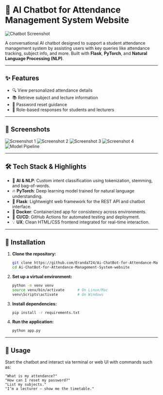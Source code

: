 # 🧠 AI Chatbot for Attendance Management System Website

![Chatbot Screenshot](https://github.com/user-attachments/assets/33dc9dce-8936-46ed-a3ae-e00c9afa48a6)

A conversational AI chatbot designed to support a student attendance management system by assisting users with key queries like attendance tracking, subject info, and more. Built with **Flask**, **PyTorch**, and **Natural Language Processing (NLP)**.

---

## ✨ Features

- 🔍 View personalized attendance details
- 📚 Retrieve subject and lecture information
- 🔐 Password reset guidance
- 👥 Role-based responses for students and lecturers

---

## 📸 Screenshots

![Screenshot 1](https://github.com/user-attachments/assets/23bb1964-285a-418d-b9b9-f7bad01a7b4a)
![Screenshot 2](https://github.com/user-attachments/assets/afc2fe60-e239-4619-9077-df8ddb485c1c)
![Screenshot 3](https://github.com/user-attachments/assets/1e6f1987-df95-4f9d-a29a-9a3116fdfe67)
![Screenshot 4](https://github.com/user-attachments/assets/d2014358-e2cf-41d0-90ad-d15e33749c22)
![Model Pipeline](https://github.com/user-attachments/assets/d47e0903-74b1-4275-8ccb-b6445e4d3ce0)

---

## 🛠️ Tech Stack & Highlights

- 🧠 **AI & NLP**: Custom intent classification using tokenization, stemming, and bag-of-words.
- 🔥 **PyTorch**: Deep learning model trained for natural language understanding.
- 🧪 **Flask**: Lightweight web framework for the REST API and chatbot interface.
- 🧼 **Docker**: Containerized app for consistency across environments.
- 🔄 **CI/CD**: GitHub Actions for automated testing and deployment.
- 💡 **UX**: Clean HTML/CSS frontend integrated for real-time interaction.

---

## 🚀 Installation

1. **Clone the repository:**

    ```bash
    git clone https://github.com/Eranda724/Ai-ChatBot-for-Attendance-Management-System-website.git
    cd Ai-ChatBot-for-Attendance-Management-System-website
    ```

2. **Set up a virtual environment:**

    ```bash
    python -m venv venv
    source venv/bin/activate      # On Linux/Mac
    venv\Scripts\activate         # On Windows
    ```

3. **Install dependencies:**

    ```bash
    pip install -r requirements.txt
    ```

4. **Run the application:**

    ```bash
    python app.py
    ```

---

## 💬 Usage

Start the chatbot and interact via terminal or web UI with commands such as:

```text
"What is my attendance?"
"How can I reset my password?"
"List my subjects."
"I’m a lecturer — show me the timetable."
